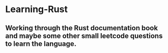 # Learning-Rust

## Working through the Rust documentation book and maybe some other small leetcode questions to learn the language.

